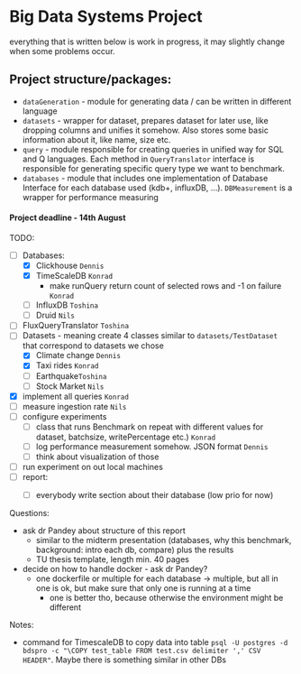 # Big Data Systems Project

everything that is written below is work in progress, it may slightly change when some problems occur.
## Project structure/packages:
- `dataGeneration` - module for generating data / can be written in different language
- `datasets` - wrapper for dataset, prepares dataset for later use, like dropping columns and unifies it somehow. Also stores some basic information about it, like name, size etc.
- `query` - module responsible for creating queries in unified way for SQL and Q languages. Each method in `QueryTranslator` interface is responsible for generating specific query type we want to benchmark.
- `databases` - module that includes one implementation of Database Interface for each database used (kdb+, influxDB, ...). `DBMeasurement` is a wrapper for performance measuring


#### Project deadline - 14th August

TODO:
- [ ] Databases:
  - [x] Clickhouse `Dennis`
  - [x] TimeScaleDB `Konrad`
    - make runQuery return count of selected rows and -1 on failure `Konrad`
  - [ ] InfluxDB `Toshina`
  - [ ] Druid `Nils`
- [ ] FluxQueryTranslator `Toshina`
- [ ] Datasets - meaning create 4 classes similar to `datasets/TestDataset` that correspond to datasets we chose 
  - [x] Climate change `Dennis`
  - [x] Taxi rides `Konrad`
  - [ ] Earthquake`Toshina`
  - [ ] Stock Market `Nils`
- [x] implement all queries `Konrad`
- [ ] measure ingestion rate `Nils`
- [ ] configure experiments
  - [ ] class that runs Benchmark on repeat with different values for dataset, batchsize, writePercentage etc.) `Konrad`
  - [ ] log performance measurement somehow. JSON format `Dennis`
  - [ ] think about visualization of those

- [ ] run experiment on out local machines
- [ ] report:
  - [ ] everybody write section about their database (low prio for now)


Questions:
- ask dr Pandey about structure of this report
  - similar to the midterm presentation (databases, why this benchmark, background: intro each db, compare) plus the results
  - TU thesis template, length min. 40 pages
- decide on how to handle docker - ask dr Pandey?
  - one dockerfile or multiple for each database -> multiple, but all in one is ok, but make sure that only one is running at a time
    - one is better tho, because otherwise the environment might be different


Notes:
- command for TimescaleDB to copy data into table `psql -U postgres -d bdspro -c "\COPY test_table FROM test.csv delimiter ',' CSV HEADER"`. Maybe there is something similar in other DBs
